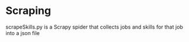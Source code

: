 # Scraping
scrapeSkills.py is a Scrapy spider that collects jobs and skills for that job into a json file
